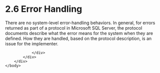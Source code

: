 <html dir="LTR" xmlns:mshelp="http://msdn.microsoft.com/mshelp" xmlns:ddue="http://ddue.schemas.microsoft.com/authoring/2003/5" xmlns:xlink="http://www.w3.org/1999/xlink" xmlns:tool="http://www.microsoft.com/tooltip">
    <head>
        <meta http-equiv="Content-Type" content="text/html; CHARSET=utf-8"></meta>
        <meta name="save" content="history"></meta>
        <title>2.6 Error Handling</title>
        <xml>
            <mshelp:toctitle title="2.6 Error Handling"></mshelp:toctitle>
            <mshelp:rltitle title="[MS-SSSO]: Error Handling"></mshelp:rltitle>
            <mshelp:keyword index="A" term="175191c2-a257-4ddc-a1f6-11ebdc72febd"></mshelp:keyword>
            <mshelp:attr name="DCSext.ContentType" value="open specification"></mshelp:attr>
            <mshelp:attr name="AssetID" value="175191c2-a257-4ddc-a1f6-11ebdc72febd"></mshelp:attr>
            <mshelp:attr name="TopicType" value="kbRef"></mshelp:attr>
            <mshelp:attr name="DCSext.Title" value="[MS-SSSO]: Error Handling" />
        </xml>
    </head>
    <body>
        <div id="header">
            <h1 class="heading">2.6 Error Handling</h1>
        </div>
        <div id="mainSection">
            <div id="mainBody">
                <div id="allHistory" class="saveHistory"></div>
                <div id="sectionSection0" class="section" name="collapseableSection">
                    

<p>There are no system-level error-handling behaviors. In
general, for errors returned as part of a protocol in Microsoft SQL Server, the
protocol documents describe what the error means for the system when they are
defined. How they are handled, based on the protocol description, is an issue
for the implementer.</p>


                </div>
            </div>
        </div>
    </body>
</html>